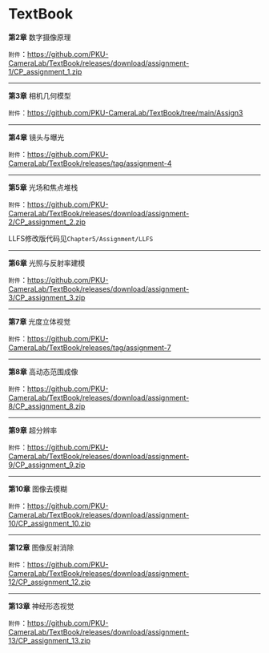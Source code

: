 # TextBook

**第2章** 数字摄像原理

`附件`：https://github.com/PKU-CameraLab/TextBook/releases/download/assignment-1/CP_assignment_1.zip

------
**第3章** 相机几何模型

`附件`：https://github.com/PKU-CameraLab/TextBook/tree/main/Assign3

------

**第4章** 镜头与曝光

`附件`：https://github.com/PKU-CameraLab/TextBook/releases/tag/assignment-4

------

**第5章** 光场和焦点堆栈

`附件`：https://github.com/PKU-CameraLab/TextBook/releases/download/assignment-2/CP_assignment_2.zip

LLFS修改版代码见`Chapter5/Assignment/LLFS`

------

**第6章** 光照与反射率建模

`附件`：https://github.com/PKU-CameraLab/TextBook/releases/download/assignment-3/CP_assignment_3.zip

------
**第7章** 光度立体视觉

`附件`：https://github.com/PKU-CameraLab/TextBook/releases/tag/assignment-7

------

**第8章** 高动态范围成像

`附件`：https://github.com/PKU-CameraLab/TextBook/releases/download/assignment-8/CP_assignment_8.zip

------

**第9章** 超分辨率

`附件`：https://github.com/PKU-CameraLab/TextBook/releases/download/assignment-9/CP_assignment_9.zip

------

**第10章** 图像去模糊

`附件`：https://github.com/PKU-CameraLab/TextBook/releases/download/assignment-10/CP_assignment_10.zip

------

**第12章** 图像反射消除

`附件`：https://github.com/PKU-CameraLab/TextBook/releases/download/assignment-12/CP_assignment_12.zip

------

**第13章** 神经形态视觉

`附件`：https://github.com/PKU-CameraLab/TextBook/releases/download/assignment-13/CP_assignment_13.zip

